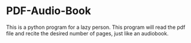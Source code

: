 # PDF-Audio-Book
This is a python program for a lazy person. This program will read the pdf file and recite the desired number of pages, just like an audiobook.
